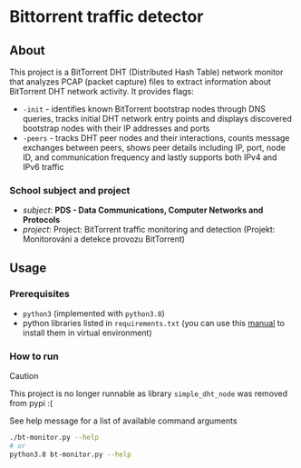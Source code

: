 # Bittorrent traffic detector

## About

This project is a BitTorrent DHT (Distributed Hash Table) network monitor that analyzes PCAP (packet capture) files to extract information about BitTorrent DHT network activity. It provides flags:
- `-init` - identifies known BitTorrent bootstrap nodes through DNS queries, tracks initial DHT network entry points and displays discovered bootstrap nodes with their IP addresses and ports 
- `-peers` - tracks DHT peer nodes and their interactions, counts message exchanges between peers, shows peer details including IP, port, node ID, and communication frequency and lastly supports both IPv4 and IPv6 traffic

### School subject and project

-   *subject*: **PDS - Data Communications, Computer Networks and Protocols**
-   *project*: Project: BitTorrent traffic monitoring and detection (Projekt: Monitorování a detekce provozu BitTorrent)

## Usage

### Prerequisites

- `python3` (implemented with `python3.8`)
- python libraries listed in `requirements.txt` (you can use this [manual](../../0-manuals/venv_manual.md) to install them in virtual environment)

### How to run

> [!CAUTION]
> This project is no longer runnable as library `simple_dht_node` was removed from pypi :(

See help message for a list of available command arguments
```bash
./bt-monitor.py --help
# or
python3.8 bt-monitor.py --help
```
